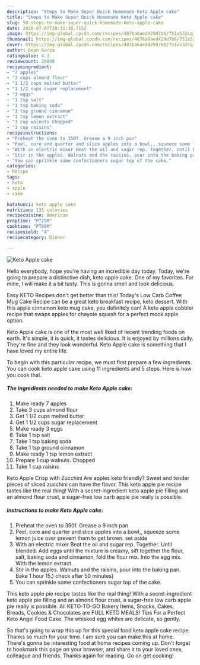 ```yaml
---
description: "Steps to Make Super Quick Homemade Keto Apple cake"
title: "Steps to Make Super Quick Homemade Keto Apple cake"
slug: 50-steps-to-make-super-quick-homemade-keto-apple-cake
date: 2020-07-07T20:31:38.715Z
image: https://img-global.cpcdn.com/recipes/4876a6aed429d7b6/751x532cq70/keto-apple-cake-recipe-main-photo.jpg
thumbnail: https://img-global.cpcdn.com/recipes/4876a6aed429d7b6/751x532cq70/keto-apple-cake-recipe-main-photo.jpg
cover: https://img-global.cpcdn.com/recipes/4876a6aed429d7b6/751x532cq70/keto-apple-cake-recipe-main-photo.jpg
author: Dean Garza
ratingvalue: 4.3
reviewcount: 28048
recipeingredient:
- "7 apples"
- "3 cups almond flour"
- "1 1/2 cups melted butter"
- "1 1/2 cups sugar replacement"
- "3 eggs"
- "1 tsp salt"
- "1 tsp baking soda"
- "1 tsp ground cinnamon"
- "1 tsp lemon extract"
- "1 cup walnuts Chopped"
- "1 cup raisins"
recipeinstructions:
- "Preheat the oven to 350f. Grease a 9 inch pan"
- "Peel, core and quarter and slice apples into a bowl,, squeeze some lemon juice over prevent them to get brown. set aside"
- "With an electric mixer Beat the oil and sugar rep. Together. Until blended. Add eggs until the mixture is creamy, sift together the flour, salt, baking soda and cinnamon, fold the flour mix. Into the egg mix. With the lemon extract."
- "Stir in the apples. Walnuts and the raisins, pour into the baking pan. Bake 1 hour 15.) check after 50 minutes)"
- "You can sprinkle some confectioners sugar top of the cake."
categories:
- Recipe
tags:
- keto
- apple
- cake

katakunci: keto apple cake 
nutrition: 131 calories
recipecuisine: American
preptime: "PT25M"
cooktime: "PT60M"
recipeyield: "4"
recipecategory: Dinner

---
```



![Keto Apple cake](https://img-global.cpcdn.com/recipes/4876a6aed429d7b6/751x532cq70/keto-apple-cake-recipe-main-photo.jpg)

Hello everybody, hope you're having an incredible day today. Today, we're going to prepare a distinctive dish, keto apple cake. One of my favorites. For mine, I will make it a bit tasty. This is gonna smell and look delicious.

Easy KETO Recipes don&#39;t get better than this! Today&#39;s Low Carb Coffee Mug Cake Recipe can be a great keto breakfast recipe, keto dessert. With this apple cinnamon keto mug cake, you definitely can! A keto apple cobbler recipe that swaps apples for chayote squash for a perfect mock apple option.

Keto Apple cake is one of the most well liked of recent trending foods on earth. It's simple, it is quick, it tastes delicious. It is enjoyed by millions daily. They're fine and they look wonderful. Keto Apple cake is something that I have loved my entire life.


To begin with this particular recipe, we must first prepare a few ingredients. You can cook keto apple cake using 11 ingredients and 5 steps. Here is how you cook that.

<!--inarticleads1-->

##### The ingredients needed to make Keto Apple cake:

1. Make ready 7 apples
1. Take 3 cups almond flour
1. Get 1 1/2 cups melted butter
1. Get 1 1/2 cups sugar replacement
1. Make ready 3 eggs
1. Take 1 tsp salt
1. Take 1 tsp baking soda
1. Take 1 tsp ground cinnamon
1. Make ready 1 tsp lemon extract
1. Prepare 1 cup walnuts. Chopped
1. Take 1 cup raisins


Keto Apple Crisp with Zucchini Are apples keto friendly? Sweet and tender pieces of sliced zucchini can have the flavor. This keto apple pie recipe tastes like the real thing! With a secret-ingredient keto apple pie filling and an almond flour crust, a sugar-free low carb apple pie really is possible. 

<!--inarticleads2-->

##### Instructions to make Keto Apple cake:

1. Preheat the oven to 350f. Grease a 9 inch pan
1. Peel, core and quarter and slice apples into a bowl,, squeeze some lemon juice over prevent them to get brown. set aside
1. With an electric mixer Beat the oil and sugar rep. Together. Until blended. Add eggs until the mixture is creamy, sift together the flour, salt, baking soda and cinnamon, fold the flour mix. Into the egg mix. With the lemon extract.
1. Stir in the apples. Walnuts and the raisins, pour into the baking pan. Bake 1 hour 15.) check after 50 minutes)
1. You can sprinkle some confectioners sugar top of the cake.


This keto apple pie recipe tastes like the real thing! With a secret-ingredient keto apple pie filling and an almond flour crust, a sugar-free low carb apple pie really is possible. All KETO-TO-GO Bakery Items, Snacks, Cakes, Breads, Cookies &amp; Chocolates are FULL KETO MEALS! Tips For a Perfect Keto Angel Food Cake. The whisked egg whites are delicate, so gently. 

So that's going to wrap this up for this special food keto apple cake recipe. Thanks so much for your time. I am sure you can make this at home. There's gonna be interesting food at home recipes coming up. Don't forget to bookmark this page on your browser, and share it to your loved ones, colleague and friends. Thanks again for reading. Go on get cooking!
